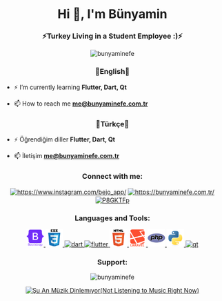 <h1 align="center">Hi 👋, I'm Bünyamin</h1>
<h3 align="center">⚡Turkey Living in a Student Employee :)⚡</h3>

<p align="center"> <img src="https://komarev.com/ghpvc/?username=bunyaminefe&label=Profilimi%20İnceleyenler%20(Who Viewed%20My Profile)&color=0e75b6&style=flat" alt="bunyaminefe" /> </p>
<h3 align="center">🔭English🔭</h3>

- ⚡ I’m currently learning **Flutter, Dart, Qt** 

- 📫 How to reach me **me@bunyaminefe.com.tr** 

<h3 align="center">🔭Türkçe🔭</h3>

- ⚡ Öğrendiğim diller **Flutter, Dart, Qt** 

- 📫 İletişim **me@bunyaminefe.com.tr**

<h3 align="center">Connect with me:</h3>
<p align="center">
<a href="https://instagram.com/bejo_app/" target="blank"><img align="center" src="https://cdn.jsdelivr.net/npm/simple-icons@3.0.1/icons/instagram.svg" alt="https://www.instagram.com/bejo_app/" height="30" width="40" /></a>
<a href="https://bunyaminefe.com.tr/" target="blank"><img align="center" src="https://cdn.jsdelivr.net/npm/simple-icons@3.0.1/icons/rss.svg" alt="https://bunyaminefe.com.tr/" height="30" width="40" /></a>
<a href="https://discord.gg/P8GKTFp" target="blank"><img align="center" src="https://cdn.jsdelivr.net/npm/simple-icons@3.0.1/icons/discord.svg" alt="P8GKTFp" height="30" width="40" /></a>
</p>

<h3 align="center">Languages and Tools:</h3>
<p align="center"> <a href="https://getbootstrap.com" target="_blank"> <img src="https://raw.githubusercontent.com/devicons/devicon/master/icons/bootstrap/bootstrap-plain-wordmark.svg" alt="bootstrap" width="40" height="40"/> </a> <a href="https://www.w3schools.com/css/" target="_blank"> <img src="https://raw.githubusercontent.com/devicons/devicon/master/icons/css3/css3-original-wordmark.svg" alt="css3" width="40" height="40"/> </a> <a href="https://dart.dev" target="_blank"> <img src="https://www.vectorlogo.zone/logos/dartlang/dartlang-icon.svg" alt="dart" width="40" height="40"/> </a> <a href="https://flutter.dev" target="_blank"> <img src="https://www.vectorlogo.zone/logos/flutterio/flutterio-icon.svg" alt="flutter" width="40" height="40"/> </a> <a href="https://www.w3.org/html/" target="_blank"> <img src="https://raw.githubusercontent.com/devicons/devicon/master/icons/html5/html5-original-wordmark.svg" alt="html5" width="40" height="40"/> </a> <a href="https://laravel.com/" target="_blank"> <img src="https://raw.githubusercontent.com/devicons/devicon/master/icons/laravel/laravel-plain-wordmark.svg" alt="laravel" width="40" height="40"/> </a> <a href="https://www.php.net" target="_blank"> <img src="https://raw.githubusercontent.com/devicons/devicon/master/icons/php/php-original.svg" alt="php" width="40" height="40"/> </a> <a href="https://www.python.org" target="_blank"> <img src="https://raw.githubusercontent.com/devicons/devicon/master/icons/python/python-original.svg" alt="python" width="40" height="40"/> </a> <a href="https://www.qt.io/" target="_blank"> <img src="https://upload.wikimedia.org/wikipedia/commons/0/0b/Qt_logo_2016.svg" alt="qt" width="40" height="40"/> </a> </p>

<h3 align="center">Support:</h3>

<p align="center"><img src="https://github-readme-stats.vercel.app/api/top-langs?username=bunyaminefe&show_icons=true&locale=en&layout=compact" alt="bunyaminefe" /></p>

[<p align="center"> <img src="https://spoti-redmi.bunyaminefe.vercel.app/api/run-spotify-status" alt="Şu An Müzik Dinlemıyor(Not Listening to Music Right Now)" width="600" /></p>](https://open.spotify.com/user/4rvni9j5l95p58zr60wicwlwk)











<!--
**BunyaminEfe/BunyaminEfe** is a ✨ _special_ ✨ repository because its `README.md` (this file) appears on your GitHub profile.
<!--
Here are some ideas to get you started:
<!--
- 🔭 I’m currently working on ...
- 🌱 I’m currently learning ...
- 👯 I’m looking to collaborate on ...
- 🤔 I’m looking for help with ...
- 💬 Ask me about ...
- 📫 How to reach me: ...
- 😄 Pronouns: ...
- ⚡ Fun fact: ...
-->

